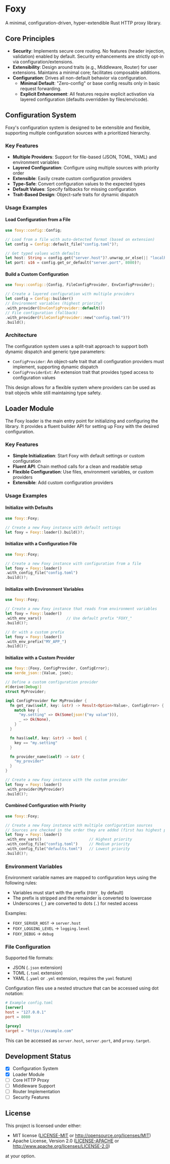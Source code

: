 # Foxy

A minimal, configuration-driven, hyper-extendible Rust HTTP proxy library.

## Core Principles

- **Security**: Implements secure core routing. No features (header injection, validation) enabled by default. Security enhancements are strictly opt-in via configuration/extensions.
- **Extensibility**: Design around traits (e.g., Middleware, Router) for user extensions. Maintains a minimal core; facilitates composable additions.
- **Configuration**: Drives all non-default behavior via configuration.
  - **Minimal Default**: "Zero-config" or base config results only in basic request forwarding.
  - **Explicit Enhancement**: All features require explicit activation via layered configuration (defaults overridden by files/env/code).

## Configuration System

Foxy's configuration system is designed to be extensible and flexible, supporting multiple configuration sources with a prioritized hierarchy.

### Key Features

- **Multiple Providers**: Support for file-based (JSON, TOML, YAML) and environment variables
- **Layered Configuration**: Configure using multiple sources with priority order
- **Extensible**: Easily create custom configuration providers
- **Type-Safe**: Convert configuration values to the expected types
- **Default Values**: Specify fallbacks for missing configuration
- **Trait-Based Design**: Object-safe traits for dynamic dispatch

### Usage Examples

#### Load Configuration from a File

```rust
use foxy::config::Config;

// Load from a file with auto-detected format (based on extension)
let config = Config::default_file("config.toml")?;

// Get typed values with defaults
let host: String = config.get("server.host")?.unwrap_or_else(|| "localhost".to_string());
let port: u16 = config.get_or_default("server.port", 8080)?;
```

#### Build a Custom Configuration

```rust
use foxy::config::{Config, FileConfigProvider, EnvConfigProvider};

// Create a layered configuration with multiple providers
let config = Config::builder()
// Environment variables (highest priority)
.with_provider(EnvConfigProvider::default())
// File configuration (fallback)
.with_provider(FileConfigProvider::new("config.toml")?)
.build();
```

### Architecture

The configuration system uses a split-trait approach to support both dynamic dispatch and generic type parameters:

- `ConfigProvider`: An object-safe trait that all configuration providers must implement, supporting dynamic dispatch
- `ConfigProviderExt`: An extension trait that provides typed access to configuration values

This design allows for a flexible system where providers can be used as trait objects while still maintaining type safety.

## Loader Module

The Foxy loader is the main entry point for initializing and configuring the library. It provides a fluent builder API for setting up Foxy with the desired configuration.

### Key Features

- **Simple Initialization**: Start Foxy with default settings or custom configuration
- **Fluent API**: Chain method calls for a clean and readable setup
- **Flexible Configuration**: Use files, environment variables, or custom providers
- **Extensible**: Add custom configuration providers

### Usage Examples

#### Initialize with Defaults

```rust
use foxy::Foxy;

// Create a new Foxy instance with default settings
let foxy = Foxy::loader().build()?;
```

#### Initialize with a Configuration File

```rust
use foxy::Foxy;

// Create a new Foxy instance with configuration from a file
let foxy = Foxy::loader()
.with_config_file("config.toml")
.build()?;
```

#### Initialize with Environment Variables

```rust
use foxy::Foxy;

// Create a new Foxy instance that reads from environment variables
let foxy = Foxy::loader()
.with_env_vars()           // Use default prefix "FOXY_"
.build()?;

// Or with a custom prefix
let foxy = Foxy::loader()
.with_env_prefix("MY_APP_")
.build()?;
```

#### Initialize with a Custom Provider

```rust
use foxy::{Foxy, ConfigProvider, ConfigError};
use serde_json::{Value, json};

// Define a custom configuration provider
#[derive(Debug)]
struct MyProvider;

impl ConfigProvider for MyProvider {
  fn get_raw(&self, key: &str) -> Result<Option<Value>, ConfigError> {
    match key {
      "my.setting" => Ok(Some(json!("my value"))),
      _ => Ok(None),
    }
  }

  fn has(&self, key: &str) -> bool {
    key == "my.setting"
  }

  fn provider_name(&self) -> &str {
    "my_provider"
  }
}

// Create a new Foxy instance with the custom provider
let foxy = Foxy::loader()
.with_provider(MyProvider)
.build()?;
```

#### Combined Configuration with Priority

```rust
use foxy::Foxy;

// Create a new Foxy instance with multiple configuration sources
// Sources are checked in the order they are added (first has highest priority)
let foxy = Foxy::loader()
.with_env_vars()                     // Highest priority
.with_config_file("config.toml")     // Medium priority
.with_config_file("defaults.toml")   // Lowest priority
.build()?;
```

### Environment Variables

Environment variable names are mapped to configuration keys using the following rules:

- Variables must start with the prefix (`FOXY_` by default)
- The prefix is stripped and the remainder is converted to lowercase
- Underscores (`_`) are converted to dots (`.`) for nested access

Examples:
- `FOXY_SERVER_HOST` → `server.host`
- `FOXY_LOGGING_LEVEL` → `logging.level`
- `FOXY_DEBUG` → `debug`

### File Configuration

Supported file formats:
- JSON (`.json` extension)
- TOML (`.toml` extension)
- YAML (`.yaml` or `.yml` extension, requires the `yaml` feature)

Configuration files use a nested structure that can be accessed using dot notation:

```toml
# Example config.toml
[server]
host = "127.0.0.1"
port = 8080

[proxy]
target = "https://example.com"
```

This can be accessed as `server.host`, `server.port`, and `proxy.target`.

## Development Status

- [x] Configuration System
- [x] Loader Module
- [ ] Core HTTP Proxy
- [ ] Middleware Support
- [ ] Router Implementation
- [ ] Security Features

## License

This project is licensed under either:

- MIT license ([LICENSE-MIT](LICENSE-MIT) or http://opensource.org/licenses/MIT)
- Apache License, Version 2.0 ([LICENSE-APACHE](LICENSE-APACHE) or http://www.apache.org/licenses/LICENSE-2.0)

at your option.